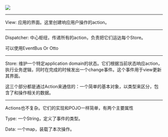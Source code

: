 
![](http://i.imgur.com/Rx8wdOv.png)


----------------------------
View: 应用的界面。这里创建响应用户操作的action。

----------------------------

Dispatcher: 中心枢纽，传递所有的action，负责把它们运达每个Store。

可以使用EventBus Or Otto

----------------------------

Store: 维护一个特定application domain的状态。它们根据当前状态响应action，执行业务逻辑，同时在完成的时候发出一个change事件。这个事件用于view更新其界面。

这三个部分都是通过Action来通信的：一个简单的基本对象，以类型来区分，包含了和操作相关的数据。

----------------------------

Actions也不复杂。它们的实现和POJO一样简单，有两个主要属性

Type: 一个String，定义了事件的类型。

Data: 一个map，装载了本次操作。
